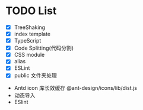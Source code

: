 # TODO List

- [x] TreeShaking
- [x] index template
- [x] TypeScript
- [x] Code Splitting(代码分割)
- [x] CSS module
- [x] alias
- [x] ESLint
- [x] public 文件夹处理
- Antd icon 库长效缓存 @ant-design/icons/lib/dist.js
- 动态导入
- ESlint